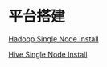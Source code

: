 # 平台搭建

<a href="./hadoop_single_install.md">Hadoop Single Node Install</a>


<a href="./hive_single_install.md">Hive Single Node Install</a>
